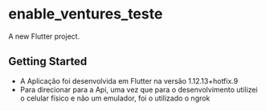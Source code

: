 # enable_ventures_teste

A new Flutter project.

## Getting Started

- A Aplicação foi desenvolvida em Flutter na versão 1.12.13+hotfix.9
- Para direcionar para a Api, uma vez que para o desenvolvimento utilizei o celular físico e não um emulador, foi o utilizado o ngrok
